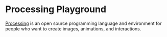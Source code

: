 # Processing Playground

[Processing](http://processing.org/) is an open source programming language and environment for people who want to create images, animations, and interactions.
